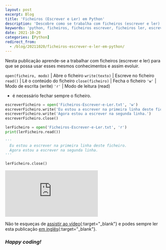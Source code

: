 ```yaml
---
layout: post
excerpt: Blog
title: 'Ficheiros (Escrever e Ler) em Python'
description: 'Descobre como se trabalha com ficheiros (escrever e ler) na linguagem de programação Python. Obtém respostas às tuas dúvidas com a teoria e os exemplos apresentados.'
keywords: 'python, ficheiros, ficheiros escrever, ficheiros ler, escrever e ler, escrever, ler, publicação'
date: 2021-10-20
categories: [Python]
redirect_from:
  - /blog/20211020/ficheiros-escrever-e-ler-em-python/
---
```


Nesta publicação aprende-se a trabalhar com ficheiros (escrever e ler) para que se possa usar esses mesmos conhecimentos e assim evoluir.

`open(ficheiro, modo)` | Abre o ficheiro
`write(texto)` | Escreve no ficheiro
`read()` | Lê o conteúdo do ficheiro
`close(ficheiro)` | Fecha o ficheiro
`'w'` | Modo de escrita (write)
`'r'` | Modo de leitura (read)

- é necessário fechar sempre o ficheiro.

```python
escreverFicheiro = open('Ficheiros-Escrever-e-Ler.txt', 'w')
escreverFicheiro.write('Eu estou a escrever na primeira linha deste ficheiro.\n')
escreverFicheiro.write('Agora estou a escrever na segunda linha.')
escreverFicheiro.close()

lerFicheiro = open('Ficheiros-Escrever-e-Ler.txt', 'r')
print(lerFicheiro.read())

'''
  Eu estou a escrever na primeira linha deste ficheiro.
  Agora estou a escrever na segunda linha.
'''

lerFicheiro.close()
```

<div class="video-container">
  <iframe src="https://www.youtube.com/embed/Hh8eV7n5ieg" frameborder="0" allowfullscreen></iframe>
</div>

Não te esqueças de [assistir ao vídeo](https://youtu.be/Hh8eV7n5ieg){:target="\_blank"} e podes sempre ler esta publicação [em inglês](https://nelsonsilvadev.com/blog/files-write-and-read-in-python/){:target="\_blank"}.

### _Happy coding!_

